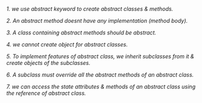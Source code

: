 *1. we use abstract keyword to create abstract classes & methods.*

*2. An abstract method doesnt have any implementation (method body).*

*3. A class containing abstract methods should be abstract.*

*4. we cannot create object for abstract classes.*

*5. To implement features of abstract class, we inherit subclasses from it & create objects of the subclasses.*

*6. A subclass must override all the abstract methods of an abstract class.*

*7. we can access the state attributes & methods of an abstract class using the reference of abstract class.*
